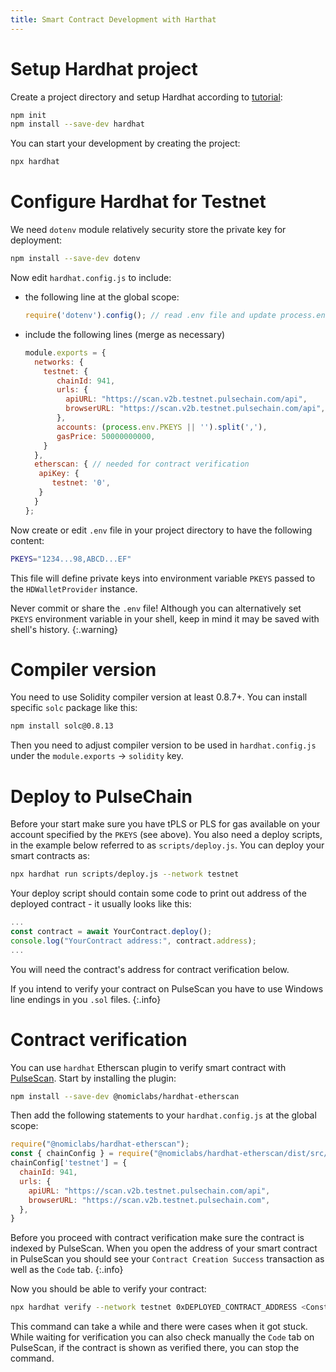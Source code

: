 ```yaml
---
title: Smart Contract Development with Harthat
---
```


# Setup Hardhat project

Create a project directory and setup Hardhat according to [tutorial](https://hardhat.org/tutorial/creating-a-new-hardhat-project.html):
```sh
npm init
npm install --save-dev hardhat
```

You can start your development by creating the project:
```sh
npx hardhat
```

# Configure Hardhat for Testnet

We need `dotenv` module relatively security store the private key for deployment:
```sh
npm install --save-dev dotenv
```

Now edit `hardhat.config.js` to include:
- the following line at the global scope:
  ```javascript
  require('dotenv').config(); // read .env file and update process.env if present
  ```
- include the following lines (merge as necessary)
  ```javascript
  module.exports = {
    networks: {
      testnet: {
         chainId: 941,
         urls: {
           apiURL: "https://scan.v2b.testnet.pulsechain.com/api",
           browserURL: "https://scan.v2b.testnet.pulsechain.com/api",
         },
         accounts: (process.env.PKEYS || '').split(','),
         gasPrice: 50000000000,
      }
    },
    etherscan: { // needed for contract verification
     apiKey: {
        testnet: '0',
     }
    }
  };
  ```

Now create or edit `.env` file in your project directory to have the following content:
```sh
PKEYS="1234...98,ABCD...EF"
```
This file will define private keys into environment variable `PKEYS` passed to the `HDWalletProvider` instance.

Never commit or share the `.env` file! Although you can alternatively set `PKEYS` environment variable in your shell, keep in mind it may be saved with shell's history.
{:.warning}

# Compiler version

You need to use Solidity compiler version at least 0.8.7+. You can install specific `solc` package like this:
```sh
npm install solc@0.8.13
```

Then you need to adjust compiler version to be used in `hardhat.config.js` under the `module.exports` &rarr; `solidity` key.

# Deploy to PulseChain

Before your start make sure you have tPLS or PLS for gas available on your account specified by the `PKEYS` (see above). You also need a deploy scripts, in the example below referred to as `scripts/deploy.js`.
You can deploy your smart contracts as:
```sh
npx hardhat run scripts/deploy.js --network testnet
```

Your deploy script should contain some code to print out address of the deployed contract - it usually looks like this:
```javascript
...
const contract = await YourContract.deploy();
console.log("YourContract address:", contract.address);
...
```
You will need the contract's address for contract verification below.

If you intend to verify your contract on PulseScan you have to use Windows line endings in you `.sol` files.
{:.info}

# Contract verification

You can use `hardhat` Etherscan plugin to verify smart contract with [PulseScan](pulsescan). Start by installing the plugin:
```sh
npm install --save-dev @nomiclabs/hardhat-etherscan
```

Then add the following statements to your `hardhat.config.js` at the global scope:
```javascript
require("@nomiclabs/hardhat-etherscan");
const { chainConfig } = require("@nomiclabs/hardhat-etherscan/dist/src/ChainConfig");
chainConfig['testnet'] = {
  chainId: 941,
  urls: {
    apiURL: "https://scan.v2b.testnet.pulsechain.com/api",
    browserURL: "https://scan.v2b.testnet.pulsechain.com",
  },
}
```

Before you proceed with contract verification make sure the contract is indexed by PulseScan. When you open the address of your smart contract in PulseScan you should see your `Contract Creation Success` transaction as well as the `Code` tab.
{:.info}

Now you should be able to verify your contract:
```sh
npx hardhat verify --network testnet 0xDEPLOYED_CONTRACT_ADDRESS <Constructor argument>
```

This command can take a while and there were cases when it got stuck. While waiting for verification you can also check manually the `Code` tab on PulseScan, if the contract is shown as verified there, you can stop the command.
